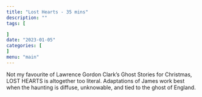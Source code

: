 ```yaml
---
title: "Lost Hearts - 35 mins"
description: ""
tags: [

]
date: "2023-01-05"
categories: [
]
menu: "main"
---
```


Not my favourite of Lawrence Gordon Clark’s Ghost Stories for Christmas, LOST HEARTS is altogether too literal. Adaptations of James work best when the haunting is diffuse, unknowable, and tied to the ghost of England.